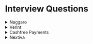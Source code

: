 # Interview Questions

<details> 
<summary>Naggaro</summary>
<br>

> Round - 1

- compute engine vs app engine in gcp?
- docker vs VM ? explain in detail ?
- docker deamon vs docker client?
- shallow copy vs deep copy ?
- how deep copy works in nested objects ?
- java-8, default and static methods whats the advantage? 
- executor service framwork, how does it work and benefit?
- dependency injection ? types ? which is preferred ? 
- problem with setter based injection ? -- reflection slows down the performance
- how spring-data jpa is different from jpa and hibernate?  
- does spring-data jpa uses hibernate internally?
- how many tables do you need for many to many relationship?

> Round - 2
- Why java-8 is functional programming ?
- What are Method References ?
- What is different in terms of memory model in java-17 ? which GC is used ?
- ** Explain setter based vs constructor based injection, use case with example ?
- ** In case there are two beans needs to be initialized, A and B, if A is not initialized and B wants to access,
  How can you initialize Bean A --> SETTER BASED, ANY OTHER WAYS
- How to create custom endpoint for actuator and how to count exceptions ?
- How to resolve circular dependencies in spring boot ?
- Tell me all the Microservices Patterns ?
- How to implement fault tolerance in mircoservices ?
- What are non-functional requirements in microservices ?
- How to secure mircoservices ?
- How to achieve fault tolerance without using spring-boot ?
- How to create image using docker ?
- What are the commands used inside Dockerfile ?
- Auto-scaling in gcp or kubernetes ?
- What is bestway to deploy all the services at once ? -- Kubernetes
- Alternative to saga patterns ?
- Consistency level in saga patterns ?
- Explain Authentication & Authorization ? How to achieve it ?

> Round 3
- Program to query department based maximum average salary ?
- Program to order the strings based on the length ?
- Between two apps, App A uses one of the component of App B as library, It is throwing exception stating bean is not initialized, how to fix it ?
- How would you rollback transactions in services ?
- What is blue / green deployment ?
- How kubernetes implements blue / green deployment ?
- Optimistic vs Pesimisstic Locking ?
- Give me a scenario where you encountered threading issue and how you fixed it ?
- service mesh and its implementation with example ?
- Difference between gateway and ingress ?
- Explain cqrs pattern ? problems ?

</details>

<details> 
<summary>Verint</summary>
<br>

> Round - 1
- what is CQRS pattern ?
- redis cache usage ?
- completeble future and its methods ? specially for async and sync calls ?
- spring-data starter required ? whats the use ?
- spring entity life cycle ? **
- Loan Delivery System: Design a Loan Origination Platform using OOPs concepts - Factory for Loan Type, Strategy for Interest Calculation, Observer for Notifications.
- Interface based implmentation

</details>

<details> 
<summary>Cashfree Payments</summary>
<br>

> Round - 1
- handle exceptions in micro-services ?
- handle exceptions for async calls ?
- Implement rate-limiting ? Types ? which one have you used [spring gateway ratelimiter]
- How to bypass rate-limiter ?
- Distributed transactions without 2PC ?
- How to perform database migration ?
- How to deploy database migration without downtime ?
- How to test micro-services ? All test types
- Debug production issues ? How to address quickly ? Quality vs Quick fix
- tell all the isolation level for transactions ?
- which all isolation level will get deadlocks ?

</details>

<details> 
<summary>Nextiva</summary>
<br>
  
# Nextiva
- Explain stateful management ? example ?
- How to manage requests if increase from 10K to 10M ?
- ordering in kafka partitions ?
- where do you stored failed records in kafka ? 
- spring-batch is different from normal scheduler ?
- Program for removing adjescent duplicate elements in string ? -- Stack + StringBuiler
- Bus Booking System ?

</details>
